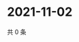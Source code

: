 # 2021-11-02

共 0 条

<!-- BEGIN WEIBO -->
<!-- 最后更新时间 Tue Nov 02 2021 06:09:29 GMT+0800 (China Standard Time) -->

<!-- END WEIBO -->
